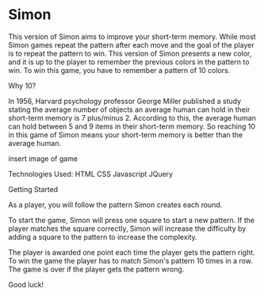 # Simon

This version of Simon aims to improve your short-term memory. While most Simon games repeat the pattern after each move and the goal of the player is to repeat the pattern to win. This version of Simon presents a new color, and it is up to the player to remember the previous colors in the pattern to win. To win this game, you have to remember a pattern of 10 colors.

Why 10?

In 1956, Harvard psychology professor George Miller published a study stating the average number of objects an average human can hold in their short-term memory is 7 plus/minus 2. According to this, the average human can hold between 5 and 9 items in their short-term memory. So reaching 10 in this game of Simon means your short-term memory is better than the average human.

insert image of game

Technologies Used:
HTML
CSS
Javascript
JQuery

Getting Started

As a player, you will follow the pattern Simon creates each round.

To start the game, Simon will press one square to start a new pattern. If the player matches the square correctly, Simon will increase the difficulty by adding a square to the pattern to increase the complexity.

The player is awarded one point each time the player gets the pattern right. To win the game the player has to match Simon's pattern 10 times in a row. The game is over if the player gets the pattern wrong.

Good luck!
